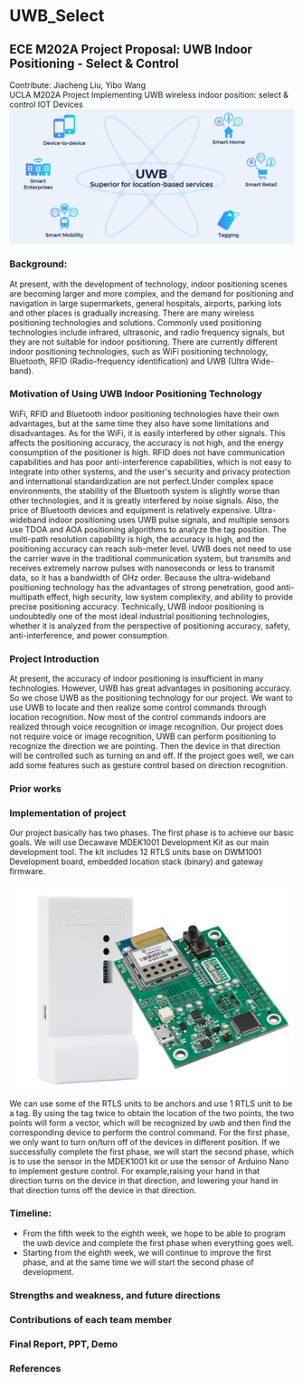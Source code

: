 # UWB_Select
## ECE M202A Project Proposal: UWB Indoor Positioning - Select & Control

Contribute: Jiacheng Liu, Yibo Wang\
UCLA M202A Project Implementing UWB wireless indoor position: select &amp; control IOT Devices
<img src="General Pics/UWB.jpg" class="img-responsive" alt="">

### Background:
  At present, with the development of technology, indoor positioning scenes are becoming larger and more complex, and the demand for positioning and navigation in large supermarkets, general hospitals, airports, parking lots and other places is gradually increasing. There are many wireless positioning technologies and solutions. Commonly used positioning technologies include infrared, ultrasonic, and radio frequency signals, but they are not suitable for indoor positioning.
  There are currently different indoor positioning technologies, such as WiFi positioning technology, Bluetooth, RFID (Radio-frequency identification) and UWB (Ultra Wide-band). 

### Motivation of Using UWB Indoor Positioning Technology
  WiFi, RFID and Bluetooth indoor positioning technologies have their own advantages, but at the same time they also have some limitations and disadvantages. 
  As for the WiFi, it is easily interfered by other signals. This affects the positioning accuracy, the accuracy is not high, and the energy consumption of the positioner is high.  RFID does not have communication capabilities and has poor anti-interference capabilities, which is not easy to integrate into other systems, and the user's security and privacy protection and international standardization are not perfect.Under complex space environments, the stability of the Bluetooth system is slightly worse than other technologies, and it is greatly interfered by noise signals. Also, the price of Bluetooth devices and equipment is relatively expensive.
  Ultra-wideband indoor positioning uses UWB pulse signals, and multiple sensors use TDOA and AOA positioning algorithms to analyze the tag position. The multi-path resolution capability is high, the accuracy is high, and the positioning accuracy can reach sub-meter level.
  UWB does not need to use the carrier wave in the traditional communication system, but transmits and receives extremely narrow pulses with nanoseconds or less to transmit data, so it has a bandwidth of GHz order. Because the ultra-wideband positioning technology has the advantages of strong penetration, good anti-multipath effect, high security, low system complexity, and ability to provide precise positioning accuracy.
  Technically, UWB indoor positioning is undoubtedly one of the most ideal industrial positioning technologies, whether it is analyzed from the perspective of positioning accuracy, safety, anti-interference, and power consumption.

### Project Introduction
  At present, the accuracy of indoor positioning is insufficient in many technologies. However, UWB has great advantages in positioning accuracy. So we chose UWB as the positioning technology for our project. We want to use UWB to locate and then realize some control commands through location recognition. Now most of the control commands indoors are realized through voice recognition or image recognition. 
  Our project does not require voice or image recognition, UWB can perform positioning to recognize the direction we are pointing. Then the device in that direction will be controlled such as turning on and off. If the project goes well, we can add some features such as gesture control based on direction recognition.
  
### Prior works

### Implementation of project
  Our project basically has two phases. The first phase is to achieve our basic goals. We will use Decawave MDEK1001 Development Kit as our main development tool. The kit includes 12 RTLS units base on DWM1001 Development board, embedded location stack (binary) and gateway firmware.
  
<img src="General Pics/MDEK1001_600x430.jpg" class="img-responsive" alt="">
  
  We can use some of the RTLS units to be anchors and use 1 RTLS unit to be a tag. By using the tag twice to obtain the location of the two points, the two points will form a vector, which will be recognized by uwb and then find the corresponding device to perform the control command. For the first phase, we only want to turn on/turn off of the devices in different position.
  If we successfully complete the first phase, we will start the second phase, which is to use the sensor in the MDEK1001 kit or use the sensor of Arduino Nano to implement gesture control. For example,raising your hand in that direction turns on the device in that direction, and lowering your hand in that direction turns off the device in that direction.

### Timeline:
- From the fifth week to the eighth week, we hope to be able to program the uwb device and complete the first phase when everything goes well.
- Starting from the eighth week, we will continue to improve the first phase, and at the same time we will start the second phase of development.

### Strengths and weakness, and future directions

### Contributions of each team member

### Final Report, PPT, Demo

### References
